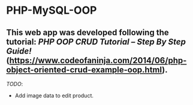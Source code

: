 # PHP-MySQL-OOP #
This web app was developed following the tutorial: _PHP OOP CRUD Tutorial – Step By Step Guide!_ (https://www.codeofaninja.com/2014/06/php-object-oriented-crud-example-oop.html).
---

*TODO*:
- Add image data to edit product.
